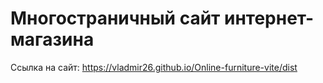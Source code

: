 # Многостраничный сайт интернет-магазина
Ссылка на сайт:  https://vladmir26.github.io/Online-furniture-vite/dist
 
